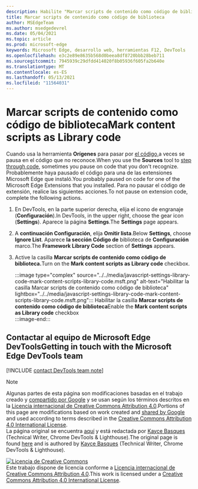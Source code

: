 ```yaml
---
description: Habilite "Marcar scripts de contenido como código de biblioteca" Configuración > código de biblioteca de Framework.
title: Marcar scripts de contenido como código de biblioteca
author: MSEdgeTeam
ms.author: msedgedevrel
ms.date: 05/04/2021
ms.topic: article
ms.prod: microsoft-edge
keywords: Microsoft Edge, desarrollo web, herramientas F12, DevTools
ms.openlocfilehash: e3c2e89e8635b568d0beea8df8720bbb28beb711
ms.sourcegitcommit: 7945939c29dfdd414020f8b05936f605fa2b640e
ms.translationtype: MT
ms.contentlocale: es-ES
ms.lasthandoff: 05/13/2021
ms.locfileid: "11564031"
---
```

<!-- Copyright Kayce Basques 

   Licensed under the Apache License, Version 2.0 (the "License");
   you may not use this file except in compliance with the License.
   You may obtain a copy of the License at

       https://www.apache.org/licenses/LICENSE-2.0

   Unless required by applicable law or agreed to in writing, software
   distributed under the License is distributed on an "AS IS" BASIS,
   WITHOUT WARRANTIES OR CONDITIONS OF ANY KIND, either express or implied.
   See the License for the specific language governing permissions and
   limitations under the License.  -->
# <a name="mark-content-scripts-as-library-code"></a><span data-ttu-id="e6959-104">Marcar scripts de contenido como código de biblioteca</span><span class="sxs-lookup"><span data-stu-id="e6959-104">Mark content scripts as Library code</span></span>  

<span data-ttu-id="e6959-105">Cuando usa la herramienta **Orígenes** para pasar por [el código,][DevToolsJavascriptStepThroughCode]a veces se pausa en el código que no reconoce.</span><span class="sxs-lookup"><span data-stu-id="e6959-105">When you use the **Sources** tool to [step through code][DevToolsJavascriptStepThroughCode], sometimes you pause on code that you don't recognize.</span></span>  <span data-ttu-id="e6959-106">Probablemente haya pausado el código para una de las extensiones Microsoft Edge que instaló.</span><span class="sxs-lookup"><span data-stu-id="e6959-106">You probably paused on code for one of the Microsoft Edge Extensions that you installed.</span></span>  <span data-ttu-id="e6959-107">Para no pausar el código de extensión, realice las siguientes acciones.</span><span class="sxs-lookup"><span data-stu-id="e6959-107">To not pause on extension code, complete the following actions.</span></span>  

1.  <span data-ttu-id="e6959-108">En DevTools, en la parte superior derecha, elija el icono de engranaje (**Configuración**).</span><span class="sxs-lookup"><span data-stu-id="e6959-108">In DevTools, in the upper right, choose the gear icon (**Settings**).</span></span>  <span data-ttu-id="e6959-109">Aparece la página **Settings**.</span><span class="sxs-lookup"><span data-stu-id="e6959-109">The **Settings** page appears.</span></span>  
1.  <span data-ttu-id="e6959-110">A **continuación Configuración**, elija **Omitir lista**.</span><span class="sxs-lookup"><span data-stu-id="e6959-110">Below **Settings**, choose **Ignore List**.</span></span>  <span data-ttu-id="e6959-111">Aparece **la sección Código de** biblioteca de **Configuración** marco.</span><span class="sxs-lookup"><span data-stu-id="e6959-111">The **Framework Library Code** section of **Settings** appears.</span></span>  
1.  <span data-ttu-id="e6959-112">Active la casilla **Marcar scripts de contenido como código de biblioteca.**</span><span class="sxs-lookup"><span data-stu-id="e6959-112">Turn on the **Mark content scripts as Library code** checkbox.</span></span>  
    
    :::image type="complex" source="../../media/javascript-settings-library-code-mark-content-scripts-library-code.msft.png" alt-text="Habilitar la casilla Marcar scripts de contenido como código de biblioteca" lightbox="../../media/javascript-settings-library-code-mark-content-scripts-library-code.msft.png":::
       <span data-ttu-id="e6959-114">Habilitar la casilla **Marcar scripts de contenido como código de biblioteca**</span><span class="sxs-lookup"><span data-stu-id="e6959-114">Enable the **Mark content scripts as Library code** checkbox</span></span>  
    :::image-end:::  
    
## <a name="getting-in-touch-with-the-microsoft-edge-devtools-team"></a><span data-ttu-id="e6959-115">Contactar al equipo de Microsoft Edge DevTools</span><span class="sxs-lookup"><span data-stu-id="e6959-115">Getting in touch with the Microsoft Edge DevTools team</span></span>  

[!INCLUDE [contact DevTools team note](../../includes/contact-devtools-team-note.md)]  

<!-- links -->  

[DevToolsJavascriptStepThroughCode]: ../index.md#step-4-step-through-the-code "Paso 4: Paso a paso por el código: introducción a la depuración de JavaScript en Microsoft Edge DevTools | Microsoft Docs"  

> [!NOTE]
> <span data-ttu-id="e6959-117">Algunas partes de esta página son modificaciones basadas en el trabajo creado y [compartido por Google][GoogleSitePolicies] y se usan según los términos descritos en la [Licencia internacional de Creative Commons Attribution 4.0][CCA4IL].</span><span class="sxs-lookup"><span data-stu-id="e6959-117">Portions of this page are modifications based on work created and [shared by Google][GoogleSitePolicies] and used according to terms described in the [Creative Commons Attribution 4.0 International License][CCA4IL].</span></span>  
> <span data-ttu-id="e6959-118">La página original se encuentra [aquí](https://developers.google.com/web/tools/chrome-devtools/javascript/guides/blackbox-chrome-extension-scripts) y está redactada por [Kayce Basques][KayceBasques] \(Technical Writer, Chrome DevTools \& Lighthouse\).</span><span class="sxs-lookup"><span data-stu-id="e6959-118">The original page is found [here](https://developers.google.com/web/tools/chrome-devtools/javascript/guides/blackbox-chrome-extension-scripts) and is authored by [Kayce Basques][KayceBasques] \(Technical Writer, Chrome DevTools \& Lighthouse\).</span></span>  

[![Licencia de Creative Commons][CCby4Image]][CCA4IL]  
<span data-ttu-id="e6959-120">Este trabajo dispone de licencia conforme a [Licencia internacional de Creative Commons Attribution 4.0][CCA4IL].</span><span class="sxs-lookup"><span data-stu-id="e6959-120">This work is licensed under a [Creative Commons Attribution 4.0 International License][CCA4IL].</span></span>  

[CCA4IL]: https://creativecommons.org/licenses/by/4.0  
[CCby4Image]: https://i.creativecommons.org/l/by/4.0/88x31.png  
[GoogleSitePolicies]: https://developers.google.com/terms/site-policies  
[KayceBasques]: https://developers.google.com/web/resources/contributors#kayce-basques  
